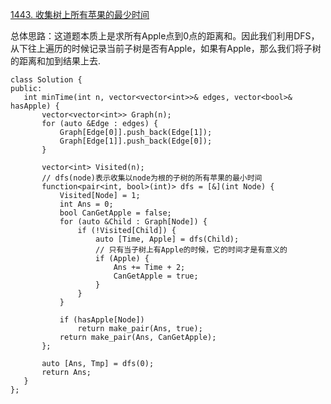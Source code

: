 
[1443. 收集树上所有苹果的最少时间](https://leetcode.cn/problems/minimum-time-to-collect-all-apples-in-a-tree)

总体思路：这道题本质上是求所有Apple点到0点的距离和。因此我们利用DFS，从下往上遍历的时候记录当前子树是否有Apple，如果有Apple，那么我们将子树的距离和加到结果上去.

 ```
class Solution {
public:
    int minTime(int n, vector<vector<int>>& edges, vector<bool>& hasApple) {
        vector<vector<int>> Graph(n);
        for (auto &Edge : edges) {
            Graph[Edge[0]].push_back(Edge[1]);
            Graph[Edge[1]].push_back(Edge[0]);
        }

        vector<int> Visited(n);
        // dfs(node)表示收集以node为根的子树的所有苹果的最小时间
        function<pair<int, bool>(int)> dfs = [&](int Node) {
            Visited[Node] = 1;
            int Ans = 0;
            bool CanGetApple = false;
            for (auto &Child : Graph[Node]) {
                if (!Visited[Child]) {
                    auto [Time, Apple] = dfs(Child);
                    // 只有当子树上有Apple的时候，它的时间才是有意义的
                    if (Apple) {
                        Ans += Time + 2;
                        CanGetApple = true;
                    }
                }
            }

            if (hasApple[Node])
                return make_pair(Ans, true);
            return make_pair(Ans, CanGetApple);
        };

        auto [Ans, Tmp] = dfs(0);
        return Ans;
    }
};

```
